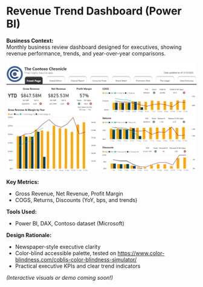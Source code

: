 # Revenue Trend Dashboard (Power BI)

**Business Context:**  
Monthly business review dashboard designed for executives, showing revenue performance, trends, and year-over-year comparisons.

![Revenue Dashboard Screenshot](/assets/images/revenue-dashboard.png)

**Key Metrics:**  
- Gross Revenue, Net Revenue, Profit Margin
- COGS, Returns, Discounts (YoY, bps, and trends)

**Tools Used:**  
- Power BI, DAX, Contoso dataset (Microsoft)

**Design Rationale:**  
- Newspaper-style executive clarity
- Color-blind accessible palette, tested on https://www.color-blindness.com/coblis-color-blindness-simulator/
- Practical executive KPIs and clear trend indicators

*(Interactive visuals or demo coming soon!)*
